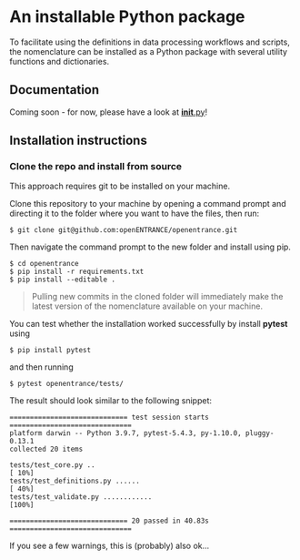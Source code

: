 # An installable Python package

To facilitate using the definitions in data processing workflows and scripts,
the nomenclature can be installed as a Python package with several utility
functions and dictionaries.

## Documentation

Coming soon - for now, please have a look at [__init__.py](__init__.py)!

## Installation instructions

### Clone the repo and install from source

This approach requires git to be installed on your machine.

Clone this repository to your machine by opening a command prompt and 
directing it to the folder where you want to have the files, then run:

```
$ git clone git@github.com:openENTRANCE/openentrance.git
```

Then navigate the command prompt to the new folder and install using pip.

```
$ cd openentrance
$ pip install -r requirements.txt
$ pip install --editable .
```

> Pulling new commits in the cloned folder will immediately
> make the latest version of the nomenclature available on your machine.

You can test whether the installation worked successfully by install **pytest** using

```
$ pip install pytest
```

and then running

```
$ pytest openentrance/tests/
```

The result should look similar to the following snippet:

```
============================= test session starts ==============================
platform darwin -- Python 3.9.7, pytest-5.4.3, py-1.10.0, pluggy-0.13.1
collected 20 items                                                             

tests/test_core.py ..                                                    [ 10%]
tests/test_definitions.py ......                                         [ 40%]
tests/test_validate.py ............                                      [100%]

============================= 20 passed in 40.83s ==============================
```

If you see a few warnings, this is (probably) also ok...

